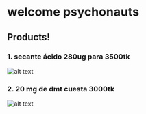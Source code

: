 # welcome psychonauts
## Products!

### 1. secante ácido 280ug para 3500tk

![alt text](DDE41A3E-98C5-4ABA-B329-66860D157EDB1.png)


### 2. 20 mg de dmt cuesta 3000tk

![alt text](40C3B373-9497-4777-B18F-67FD5354E01C1.jpeg)
